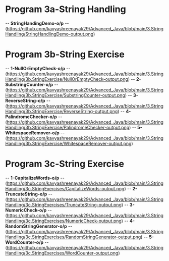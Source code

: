 
# Program 3a-String Handling
-- **StringHandingDemo-o/p** --(https://github.com/kavyashreenayak29/Advanced_Java/blob/main/3.StringHandling/StringHandlingDemo-output.png)
# Program 3b-String Exercise
-- **1-NullOrEmptyCheck-o/p** --(https://github.com/kavyashreenayak29/Advanced_Java/blob/main/3.StringHandling/3b.StringExercise/NullOrEmptyCheck-output.png)
-- **2-SubstringCounter-o/p** --(https://github.com/kavyashreenayak29/Advanced_Java/blob/main/3.StringHandling/3b.StringExercise/SubstringCounter-output.png)
-- **3-ReverseString-o/p** --(https://github.com/kavyashreenayak29/Advanced_Java/blob/main/3.StringHandling/3b.StringExercise/ReverseString-output.png)
-- **4-PalindromeChecker-o/p** --(https://github.com/kavyashreenayak29/Advanced_Java/blob/main/3.StringHandling/3b.StringExercise/PalindromeChecker-output.png)
-- **5-WhitespaceRemover-o/p** --(https://github.com/kavyashreenayak29/Advanced_Java/blob/main/3.StringHandling/3b.StringExercise/WhitespaceRemover-output.png)
# Program 3c-String Exercise
-- **1-CapitalizeWords-o/p** --(https://github.com/kavyashreenayak29/Advanced_Java/blob/main/3.StringHandling/3c.StringExercises/CapitalizeWords-output.png)
-- **2-TruncateString-o/p** --(https://github.com/kavyashreenayak29/Advanced_Java/blob/main/3.StringHandling/3c.StringExercises/TruncateString-output.png)
-- **3-NumericCheck-o/p** --(https://github.com/kavyashreenayak29/Advanced_Java/blob/main/3.StringHandling/3c.StringExercises/NumericCheck-output.png)
-- **4-RandomStringGenerator-o/p** --(https://github.com/kavyashreenayak29/Advanced_Java/blob/main/3.StringHandling/3c.StringExercises/RandomStringGenerator-output.png)
-- **5-WordCounter-o/p** --(https://github.com/kavyashreenayak29/Advanced_Java/blob/main/3.StringHandling/3c.StringExercises/WordCounter-output.png)

